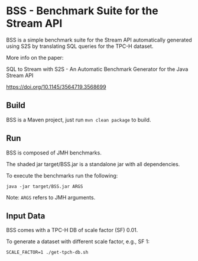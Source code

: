 # BSS - Benchmark Suite for the Stream API

BSS is a simple benchmark suite for the Stream API automatically generated using S2S by translating SQL queries for the TPC-H dataset.

More info on the paper:

SQL to Stream with S2S - An Automatic Benchmark Generator for the Java Stream API

https://doi.org/10.1145/3564719.3568699


## Build

BSS is a Maven project, just run `mvn clean package` to build.

## Run

BSS is composed of JMH benchmarks.

The shaded jar target/BSS.jar is a standalone jar with all dependencies.

To execute the benchmarks run the following:

`java -jar target/BSS.jar ARGS`

Note: `ARGS` refers to JMH arguments.

## Input Data

BSS comes with a TPC-H DB of scale factor (SF) 0.01.

To generate a dataset with different scale factor, e.g., SF 1:

`SCALE_FACTOR=1 ./get-tpch-db.sh`
